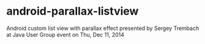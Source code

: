 android-parallax-listview
=========================

Android custom list view with parallax effect presented by Sergey Trembach at Java User Group event on Thu, Dec 11, 2014


